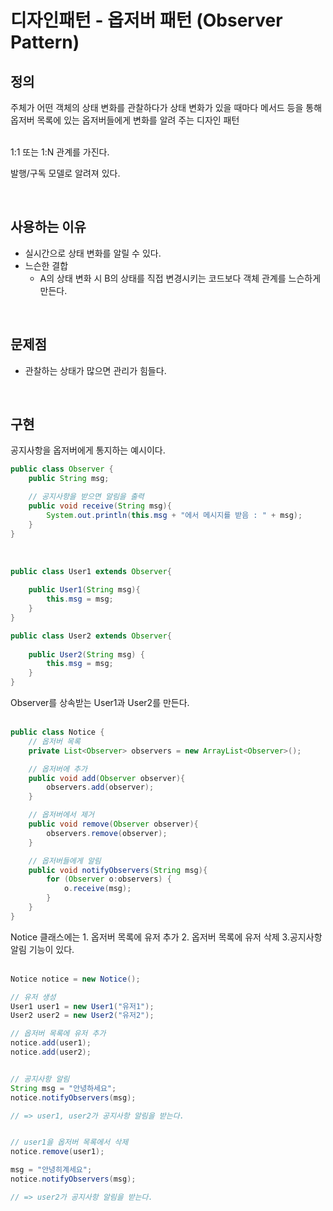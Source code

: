 # 디자인패턴 - 옵저버 패턴 (Observer Pattern)

## 정의   
주체가 어떤 객체의 상태 변화를 관찰하다가 상태 변화가 있을 때마다 메서드 등을 통해 옵저버 목록에 있는 옵저버들에게 변화를 알려 주는 디자인 패턴
  
<br>
1:1 또는 1:N 관계를 가진다.   

발행/구독 모델로 알려져 있다.   

<br>


## 사용하는 이유   
- 실시간으로 상태 변화를 알릴 수 있다.
- 느슨한 결합
  - A의 상태 변화 시 B의 상태를 직접 변경시키는 코드보다 객체 관계를 느슨하게 만든다.   

<br>

## 문제점   
- 관찰하는 상태가 많으면 관리가 힘들다.   

<br>

## 구현   
공지사항을 옵저버에게 통지하는 예시이다.   

```java
public class Observer {
    public String msg;

    // 공지사항을 받으면 알림을 출력
    public void receive(String msg){
        System.out.println(this.msg + "에서 메시지를 받음 : " + msg);
    }
}
```

<br>

```java
public class User1 extends Observer{
	
    public User1(String msg){
        this.msg = msg;
    }
}
```
```java
public class User2 extends Observer{
	
    public User2(String msg) {
        this.msg = msg;
    }
}
```
Observer를 상속받는 User1과 User2를 만든다.   
<br>

```java
public class Notice {
    // 옵저버 목록
    private List<Observer> observers = new ArrayList<Observer>();

    // 옵저버에 추가
    public void add(Observer observer){
        observers.add(observer);
    }

    // 옵저버에서 제거
    public void remove(Observer observer){
        observers.remove(observer);
    }

    // 옵저버들에게 알림
    public void notifyObservers(String msg){
        for (Observer o:observers) {
            o.receive(msg);
        }
    }
}
```
Notice 클래스에는 1. 옵저버 목록에 유저 추가 2. 옵저버 목록에 유저 삭제 3.공지사항 알림 기능이 있다.   
<br>

```java
Notice notice = new Notice();

// 유저 생성
User1 user1 = new User1("유저1");
User2 user2 = new User2("유저2");

// 옵저버 목록에 유저 추가
notice.add(user1);
notice.add(user2);


// 공지사항 알림
String msg = "안녕하세요";
notice.notifyObservers(msg);

// => user1, user2가 공지사항 알림을 받는다.


// user1을 옵저버 목록에서 삭제
notice.remove(user1);

msg = "안녕히계세요";
notice.notifyObservers(msg);

// => user2가 공지사항 알림을 받는다.
```
